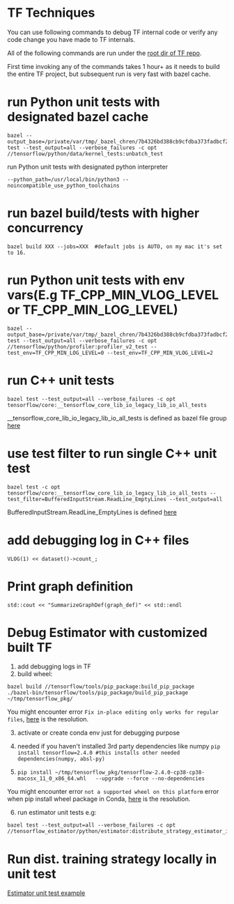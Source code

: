 # TF Techniques

You can use following commands to debug TF internal code or verify any code change you have made to TF internals.

All of the following commands are run under the [root dir of TF repo](https://github.com/tensorflow/tensorflow/).

First time invoking any of the commands takes 1 hour+ as it needs to build the entire TF project, but subsequent run is very fast with bazel cache.

# run Python unit tests with designated bazel cache
```
bazel --output_base=/private/var/tmp/_bazel_chren/7b4326bd388cb9cfdba373fadbcf24aa test --test_output=all --verbose_failures -c opt  //tensorflow/python/data/kernel_tests:unbatch_test
```

run Python unit tests with designated python interpreter
```
--python_path=/usr/local/bin/python3 --noincompatible_use_python_toolchains
```

# run bazel build/tests with higher concurrency
```
bazel build XXX --jobs=XXX  #default jobs is AUTO, on my mac it's set to 16.
```

# run Python unit tests with env vars(E.g TF_CPP_MIN_VLOG_LEVEL or TF_CPP_MIN_LOG_LEVEL)
```
bazel --output_base=/private/var/tmp/_bazel_chren/7b4326bd388cb9cfdba373fadbcf24aa  test --test_output=all --verbose_failures -c opt  //tensorflow/python/profiler:profiler_v2_test --test_env=TF_CPP_MIN_LOG_LEVEL=0 --test_env=TF_CPP_MIN_VLOG_LEVEL=2
```

# run C++ unit tests
```
bazel test --test_output=all --verbose_failures -c opt tensorflow/core:__tensorflow_core_lib_io_legacy_lib_io_all_tests
```
__tensorflow_core_lib_io_legacy_lib_io_all_tests is defined as bazel file group [here](https://github.com/burgerkingeater/tensorflow/blob/0601b81c88ec390de0997448b4a739d723a86479/tensorflow/core/lib/io/BUILD#L342)

# use test filter to run single C++ unit test
```
bazel test -c opt tensorflow/core:__tensorflow_core_lib_io_legacy_lib_io_all_tests --test_filter=BufferedInputStream.ReadLine_EmptyLines --test_output=all
```
BufferedInputStream.ReadLine_EmptyLines is defined [here](https://github.com/tensorflow/tensorflow/blob/v2.4.0/tensorflow/core/lib/io/buffered_inputstream_test.cc#L132)

# add debugging log in C++ files
```
VLOG(1) << dataset()->count_;
```


# Print graph definition
```
std::cout << "SummarizeGraphDef(graph_def)" << std::endl
```


# Debug Estimator with customized built TF
1. add debugging logs in TF
2. build wheel:
```
bazel build //tensorflow/tools/pip_package:build_pip_package
./bazel-bin/tensorflow/tools/pip_package/build_pip_package ~/tmp/tensorflow_pkg/
```
You might encounter error `Fix in-place editing only works for regular files`, [here](https://github.com/tensorflow/tensorflow/issues/45434#issuecomment-739635923) is the resolution.


3. activate or create conda env just for debugging purpose

4. needed if you haven't installed 3rd party dependencies like numpy ```pip install tensorflow=2.4.0 #this installs other needed dependencies(numpy, absl-py)```
5.  ```pip install ~/tmp/tensorflow_pkg/tensorflow-2.4.0-cp38-cp38-macosx_11_0_x86_64.whl   --upgrade --force --no-dependencies ```

You might encounter error `not a supported wheel on this platform` error when pip install wheel package in Conda, [here](https://github.com/apple/tensorflow_macos/issues/153) is the resolution. 

6. run estimator unit tests
e.g:
```
bazel test --test_output=all --verbose_failures -c opt  //tensorflow_estimator/python/estimator:distribute_strategy_estimator_integration_test
```

# Run dist. training strategy locally in unit test
[Estimator unit test example](https://github.com/tensorflow/estimator/blob/master/tensorflow_estimator/python/estimator/distribute_strategy_estimator_training_test.py)
